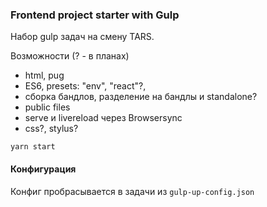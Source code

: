 ### Frontend project starter with Gulp

Набор gulp задач на смену TARS.


Возможности (? - в планах)
- html, pug
- ES6, presets: "env", "react"?,
- сборка бандлов, разделение на бандлы и standalone? 
- public files
- serve и livereload через Browsersync
- css?, stylus?

```
yarn start
```

#### Конфигурация
Конфиг пробрасывается в задачи из ```gulp-up-config.json```
